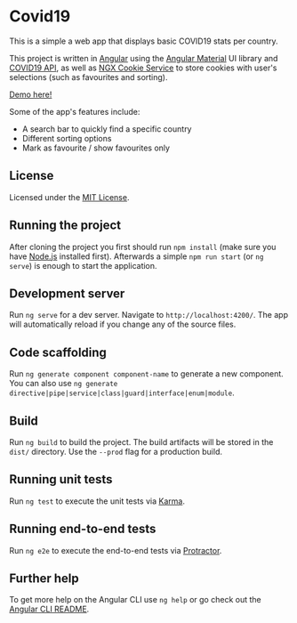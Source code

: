 # Covid19

This is a simple a web app that displays basic COVID19 stats per country.

This project is written in [Angular](https://angular.io/) using the [Angular Material](https://material.angular.io/) UI library and [COVID19 API](https://covid19api.com/), as well as [NGX Cookie Service](https://www.npmjs.com/package/ngx-cookie-service) to store cookies with user's selections (such as favourites and sorting).

[Demo here!](https://covid19-jonz.herokuapp.com/)

Some of the app's features include:

* A search bar to quickly find a specific country
* Different sorting options
* Mark as favourite / show favourites only 

## License

Licensed under the [MIT License](LICENSE).

## Running the project

After cloning the project you first should run `npm install` (make sure you have [Node.js](https://nodejs.org/) installed first). Afterwards a simple `npm run start` (or `ng serve`) is enough to start the application.

## Development server

Run `ng serve` for a dev server. Navigate to `http://localhost:4200/`. The app will automatically reload if you change any of the source files.

## Code scaffolding

Run `ng generate component component-name` to generate a new component. You can also use `ng generate directive|pipe|service|class|guard|interface|enum|module`.

## Build

Run `ng build` to build the project. The build artifacts will be stored in the `dist/` directory. Use the `--prod` flag for a production build.

## Running unit tests

Run `ng test` to execute the unit tests via [Karma](https://karma-runner.github.io).

## Running end-to-end tests

Run `ng e2e` to execute the end-to-end tests via [Protractor](http://www.protractortest.org/).

## Further help

To get more help on the Angular CLI use `ng help` or go check out the [Angular CLI README](https://github.com/angular/angular-cli/blob/master/README.md).
